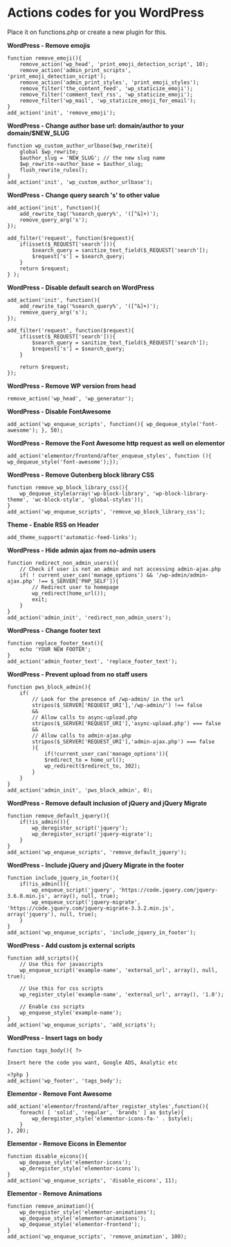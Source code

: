 # Actions codes for you WordPress

Place it on functions.php or create a new plugin for this.

**WordPress - Remove emojis**

	function remove_emoji(){
		remove_action('wp_head', 'print_emoji_detection_script', 10);
		remove_action('admin_print_scripts', 'print_emoji_detection_script');
		remove_action('admin_print_styles', 'print_emoji_styles');
		remove_filter('the_content_feed', 'wp_staticize_emoji');
		remove_filter('comment_text_rss', 'wp_staticize_emoji');
		remove_filter('wp_mail', 'wp_staticize_emoji_for_email');
	}
	add_action('init', 'remove_emoji');

**WordPress - Change author base url: domain/author to your domain/$NEW_SLUG**

	function wp_custom_author_urlbase($wp_rewrite){
		global $wp_rewrite;
		$author_slug = 'NEW_SLUG'; // the new slug name
		$wp_rewrite->author_base = $author_slug;
		flush_rewrite_rules();
	}
	add_action('init', 'wp_custom_author_urlbase');

**WordPress - Change query search 's' to other value**

	add_action('init', function(){
		add_rewrite_tag('%search_query%', '([^&]+)');
		remove_query_arg('s');
	});

	add_filter('request', function($request){
		if(isset($_REQUEST['search'])){
			$search_query = sanitize_text_field($_REQUEST['search']);
			$request['s'] = $search_query;
		}
		return $request;
	} );

**WordPress - Disable default search on WordPress**

	add_action('init', function(){
		add_rewrite_tag('%search_query%', '([^&]+)');
		remove_query_arg('s');
	});

	add_filter('request', function($request){
		if(isset($_REQUEST['search'])){
			$search_query = sanitize_text_field($_REQUEST['search']);
			$request['s'] = $search_query;
		}

		return $request;
	});

**WordPress - Remove WP version from head**

	remove_action('wp_head', 'wp_generator');

**WordPress - Disable FontAwesome**

	add_action('wp_enqueue_scripts', function(){ wp_dequeue_style('font-awesome'); }, 50);

**WordPress - Remove the Font Awesome http request as well on elementor**

	add_action('elementor/frontend/after_enqueue_styles', function (){ wp_dequeue_style('font-awesome');});

**WordPress - Remove Gutenberg block library CSS**

	function remove_wp_block_library_css(){
		wp_dequeue_style(array('wp-block-library', 'wp-block-library-theme', 'wc-block-style', 'global-styles'));
	}
	add_action('wp_enqueue_scripts', 'remove_wp_block_library_css');

**Theme - Enable RSS on Header**

	add_theme_support('automatic-feed-links');

**WordPress - Hide admin ajax from no-admin users**

	function redirect_non_admin_users(){
		// Check if user is not an admin and not accessing admin-ajax.php
		if( ! current_user_can('manage_options') && '/wp-admin/admin-ajax.php' !== $_SERVER['PHP_SELF']){
			// Redirect user to homepage
			wp_redirect(home_url());
			exit;
		}
	}
	add_action('admin_init', 'redirect_non_admin_users');

**WordPress - Change footer text**

	function replace_footer_text(){
		echo 'YOUR NEW FOOTER';
	}
	add_action('admin_footer_text', 'replace_footer_text');

**WordPress - Prevent upload from no staff users**

	function pws_block_admin(){
		if(
			// Look for the presence of /wp-admin/ in the url
			stripos($_SERVER['REQUEST_URI'],'/wp-admin/') !== false
			&&
			// Allow calls to async-upload.php
			stripos($_SERVER['REQUEST_URI'],'async-upload.php') === false
			&&
			// Allow calls to admin-ajax.php
			stripos($_SERVER['REQUEST_URI'],'admin-ajax.php') === false
			){
				if(!current_user_can('manage_options')){
				$redirect_to = home_url();
				wp_redirect($redirect_to, 302);
			}
		}
	}
	add_action('admin_init', 'pws_block_admin', 0);

**WordPress - Remove default inclusion of jQuery and jQuery Migrate**

	function remove_default_jquery(){
		if(!is_admin()){
			wp_deregister_script('jquery');
			wp_deregister_script('jquery-migrate');
		}
	}
	add_action('wp_enqueue_scripts', 'remove_default_jquery');

**WordPress - Include jQuery and jQuery Migrate in the footer**

	function include_jquery_in_footer(){
		if(!is_admin()){
			wp_enqueue_script('jquery', 'https://code.jquery.com/jquery-3.6.0.min.js', array(), null, true);
			wp_enqueue_script('jquery-migrate', 'https://code.jquery.com/jquery-migrate-3.3.2.min.js', array('jquery'), null, true);
		}
	}
	add_action('wp_enqueue_scripts', 'include_jquery_in_footer');

**WordPress - Add custom js external scripts**

	function add_scripts(){
		// Use this for javascripts
		wp_enqueue_script('example-name', 'external_url', array(), null, true);
		
		// Use this for css scripts
		wp_register_style('example-name', 'external_url', array(), '1.0');
		
		// Enable css scripts
		wp_enqueue_style('example-name');
	}
	add_action('wp_enqueue_scripts', 'add_scripts');

**WordPress - Insert tags on body**

	function tags_body(){ ?>

	Insert here the code you want, Google ADS, Analytic etc

	<?php }
	add_action('wp_footer', 'tags_body');

**Elementor - Remove Font Awesome**

	add_action('elementor/frontend/after_register_styles',function(){
		foreach( [ 'solid', 'regular', 'brands' ] as $style){
			wp_deregister_style('elementor-icons-fa-' . $style);
		}
	}, 20);

**Elementor - Remove Eicons in Elementor**

	function disable_eicons(){
		wp_dequeue_style('elementor-icons');
		wp_deregister_style('elementor-icons');
	}
	add_action('wp_enqueue_scripts', 'disable_eicons', 11);

**Elementor - Remove Animations**

	function remove_animation(){
		wp_deregister_style('elementor-animations');
		wp_dequeue_style('elementor-animations');
		wp_dequeue_style('elementor-frontend');
	}
	add_action('wp_enqueue_scripts', 'remove_animation', 100);